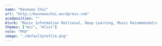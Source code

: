 ```yaml
---
name: "Keunwoo Choi"
url: "http://keunwoochoi.wordpress.com"
acadposition: ""
blurb: "Music Information Retrieval, Deep Learning, Music Recommendation"
themes: ["mir", "mlist"]
role: "PhD"
image: "./defaultprofile.png"
---
```

